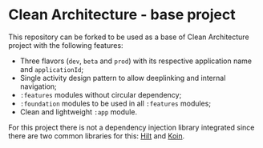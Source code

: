# Clean Architecture - base project

This repository can be forked to be used as a base of Clean Architecture project with the following features:

- Three flavors (`dev`, `beta` and `prod`) with its respective application name and `applicationId`;
- Single activity design pattern to allow deeplinking and internal navigation;
- `:features` modules without circular dependency;
- `:foundation` modules to be used in all `:features` modules;
- Clean and lightweight `:app` module.

For this project there is not a dependency injection library integrated since there are two common libraries for this: [Hilt](https://developer.android.com/training/dependency-injection/hilt-android) and [Koin](https://insert-koin.io/docs/quickstart/android/).
